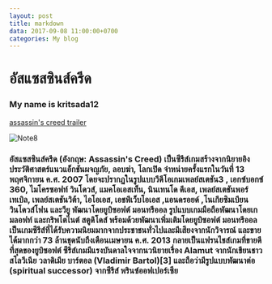```yaml
---
layout: post
title: markdown
data: 2017-09-08 11:00:00+0700
categories: My blog
---
```

# อัสแซสซินส์ครีด
### My name is kritsada12

[assassin's creed trailer](https://www.youtube.com/watch?v=EfzSYRU-RN0)

[logo]: https://github.com/adam-p/markdown-here/raw/master/src/common/images/icon48.png "Logo Title Text 2"

![Note8](https://pbs.twimg.com/profile_images/459776815121195008/v_8K_0_K.jpeg)


### อัสแซสซินส์ครีด (อังกฤษ: Assassin's Creed) เป็นซีรีส์เกมสร้างจากนิยายอิงประวัติศาสตร์แนวแอ็กชันผจญภัย, ลอบฆ่า, โลกเปิด จำหน่ายครั้งแรกในวันที่ 13 พฤศจิกายน ค.ศ. 2007 โดยจะปรากฏในรูปแบบวีดีโอเกมเพลย์สเตชัน3 , เอกซ์บอกซ์ 360, ไมโครซอฟท์ วินโดวส์, แมคโอเอสเท็น, นินเทนโด ดีเอส, เพลย์สเตชันพอร์เทเบิล, เพลย์สเตชันวิต้า, ไอโอเอส, เอชพีเว็บโอเอส ,แอนดรอยด์ ,โนเกียซิมเบียนวินโดวส์โฟน และวียู พัฒนาโดยยูบิซอฟต์ มอนทรีออล รูปแบบเกมมือถือพัฒนาโดยเกมลอฟท์ และกริพโตไนต์ สตูดิโดส์ พร้อมด้วยพัฒนาเพิ่มเติมโดยยูบิซอฟต์ มอนทรีออล เป็นเกมซีรีส์ที่ได้รับความนิยมมากจากประชาชนทั่วไปและมีเสียงจากนักวิจารณ์ และขายได้มากกว่า 73 ล้านชุดนับถึงเดือนเมษายน ค.ศ. 2013 กลายเป็นแฟรนไชส์เกมที่ขายดีที่สุดของยูบิซอฟต์ ซีรีส์เกมมีแรงบันดาลใจจากนวนิยายเรื่อง Alamut จากนักเขียนชาวสโลวีเนีย วลาดิเมีย บาร์ตอล (Vladimir Bartol)[3] และถือว่ามีรูปแบบพัฒนาต่อ (spiritual successor) จากซีรีส์ พรินซ์ออฟเปอร์เซีย
